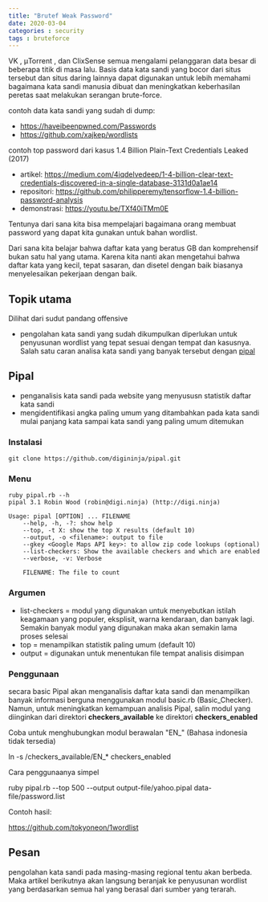 ```yaml
---
title: "Brutef Weak Password"
date: 2020-03-04
categories : security
tags : bruteforce
---
```


VK , μTorrent , dan ClixSense semua mengalami pelanggaran data besar di beberapa titik di masa lalu. Basis data kata sandi yang bocor dari situs tersebut dan situs daring lainnya dapat digunakan untuk lebih memahami bagaimana kata sandi manusia dibuat dan meningkatkan keberhasilan peretas saat melakukan serangan brute-force.

contoh data kata sandi yang sudah di dump:

* https://haveibeenpwned.com/Passwords
* https://github.com/xajkep/wordlists

contoh top password dari kasus 1.4 Billion Plain-Text Credentials Leaked (2017)

* artikel: https://medium.com/4iqdelvedeep/1-4-billion-clear-text-credentials-discovered-in-a-single-database-3131d0a1ae14
* repositori: https://github.com/philipperemy/tensorflow-1.4-billion-password-analysis
* demonstrasi: https://youtu.be/TXf40iTMm0E

Tentunya dari sana kita bisa mempelajari bagaimana orang membuat password yang dapat kita gunakan untuk bahan wordlist.

Dari sana kita belajar bahwa daftar kata yang beratus GB dan komprehensif bukan satu hal yang utama. Karena kita nanti akan mengetahui bahwa daftar kata yang kecil, tepat sasaran, dan disetel dengan baik biasanya menyelesaikan pekerjaan dengan baik.

## Topik utama
Dilihat dari sudut pandang offensive

* pengolahan kata sandi yang sudah dikumpulkan diperlukan untuk penyusunan wordlist yang tepat sesuai dengan tempat dan kasusnya. Salah satu caran analisa kata sandi yang banyak tersebut dengan [pipal](https://github.com/digininja/pipal.git)

## Pipal

* penganalisis kata sandi pada website yang menyususn statistik daftar kata sandi
* mengidentifikasi angka paling umum yang ditambahkan pada kata sandi mulai panjang kata sampai kata sandi yang paling umum ditemukan

### Instalasi

	git clone https://github.com/digininja/pipal.git

### Menu

	ruby pipal.rb --h
	pipal 3.1 Robin Wood (robin@digi.ninja) (http://digi.ninja)

	Usage: pipal [OPTION] ... FILENAME
		--help, -h, -?: show help
		--top, -t X: show the top X results (default 10)
		--output, -o <filename>: output to file
		--gkey <Google Maps API key>: to allow zip code lookups (optional)
		--list-checkers: Show the available checkers and which are enabled
		--verbose, -v: Verbose

		FILENAME: The file to count

### Argumen

* list-checkers = modul yang digunakan untuk menyebutkan istilah keagamaan yang populer, eksplisit, warna kendaraan, dan banyak lagi. Semakin banyak modul yang digunakan maka akan semakin lama proses selesai
* top = menampilkan statistik paling umum (default 10)
* output = digunakan untuk menentukan file tempat analisis disimpan

### Penggunaan

secara basic Pipal akan menganalisis daftar kata sandi dan menampilkan banyak informasi berguna menggunakan modul basic.rb (Basic_Checker). Namun, untuk meningkatkan kemampuan analisis Pipal, salin modul yang diinginkan dari direktori **checkers_available** ke direktori **checkers_enabled**

Coba untuk menghubungkan modul berawalan "EN_" (Bahasa indonesia tidak tersedia)

ln -s /checkers_available/EN_* checkers_enabled

Cara penggunaanya simpel

ruby pipal.rb --top 500 --output output-file/yahoo.pipal data-file/password.list

Contoh hasil:

https://github.com/tokyoneon/1wordlist

## Pesan

pengolahan kata sandi pada masing-masing regional tentu akan berbeda. Maka artikel berikutnya akan langsung beranjak ke penyusunan wordlist yang berdasarkan semua hal yang berasal dari sumber yang terarah.